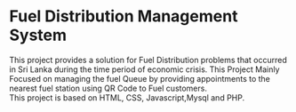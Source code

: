 # Fuel Distribution Management System
This project provides a solution for Fuel Distribution problems that occurred in Sri Lanka during the time period of economic crisis.
This Project Mainly Focused on managing the fuel Queue by providing appointments to the nearest fuel station using QR Code to Fuel customers.  
This project is based on HTML, CSS, Javascript,Mysql and PHP.
 
  
